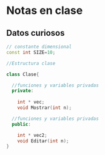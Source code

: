 # Notas en clase

## Datos curiosos

```c++
// constante dimensional
const int SIZE=10;

//Estructura clase

class Clase{

  //funciones y variables privadas
  private:
  
    int * vec;
    void Mostrar(int n);

  //funciones y variables privadas
  public:

    int * vec2;
    void Editar(int n);
}

```
